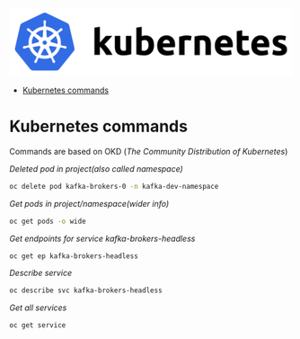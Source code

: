 ![](img/kuberneteslogo.png )

* [Kubernetes commands](#kubernetes-commands)  

# Kubernetes commands
Commands are based on OKD (_The Community Distribution of Kubernetes_)

*Deleted pod in project(also called namespace)*
```bash
oc delete pod kafka-brokers-0 -n kafka-dev-namespace
```
*Get pods in project/namespace(wider info)*
```bash
oc get pods -o wide
```
*Get endpoints for service kafka-brokers-headless*
```
oc get ep kafka-brokers-headless
```
*Describe service*
```bash
oc describe svc kafka-brokers-headless
```
*Get all services*
```bash
oc get service
```

